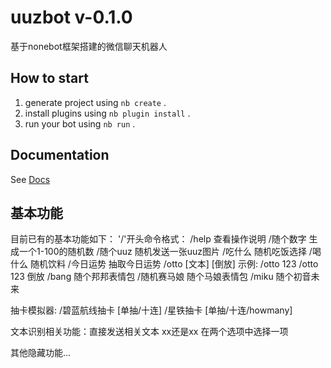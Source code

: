 # uuzbot v-0.1.0

基于nonebot框架搭建的微信聊天机器人

## How to start

1. generate project using `nb create` .
2. install plugins using `nb plugin install` .
3. run your bot using `nb run` .

## Documentation

See [Docs](https://nonebot.dev/)

## 基本功能
目前已有的基本功能如下：
'/'开头命令格式：
/help  查看操作说明
/随个数字  生成一个1-100的随机数
/随个uuz  随机发送一张uuz图片
/吃什么  随机吃饭选择
/喝什么  随机饮料
/今日运势  抽取今日运势
/otto [文本] [倒放]
    示例: /otto 123
          /otto 123 倒放 
/bang  随个邦邦表情包
/随机赛马娘  随个马娘表情包
/miku  随个初音未来

抽卡模拟器:
/碧蓝航线抽卡 [单抽/十连]
/星铁抽卡 [单抽/十连/howmany]

文本识别相关功能：直接发送相关文本
xx还是xx  在两个选项中选择一项 

其他隐藏功能...

